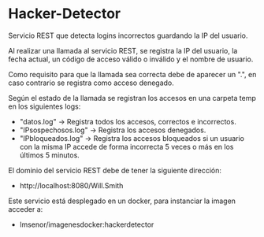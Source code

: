 # Hacker-Detector
Servicio REST que detecta logins incorrectos guardando la IP del usuario.

Al realizar una llamada al servicio REST, se registra la IP del usuario, la fecha actual, un código de acceso válido o inválido y el nombre de usuario.

Como requisito para que la llamada sea correcta debe de aparecer un ".", en caso contrario se registra como acceso denegado.

Según el estado de la llamada se registran los accesos en una carpeta temp en los siguientes logs:

  - "datos.log"         -> Registra todos los accesos, correctos e incorrectos.
  - "IPsospechosos.log" -> Registra los accesos denegados.
  - "IPbloqueados.log"  -> Registra los accesos bloqueados si un usuario con la misma IP accede de forma incorrecta 5 veces o más en los últimos 5 minutos.

El dominio del servicio REST debe de tener la siguiente dirección:
  - http://localhost:8080/Will.Smith

Este servicio está desplegado en un docker, para instanciar la imagen acceder a:
  - lmsenor/imagenesdocker:hackerdetector

